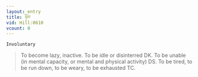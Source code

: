```yaml
---
layout: entry
title: ཉོབ་
vid: Hill:0610
vcount: 0
---
```

`Involuntary` 
> To become lazy, inactive\.
 To be idle or disinterred DK\.
 To be unable (in mental capacity, or mental and physical activity) DS\.
 To be tired, to be run down, to be weary, to be exhausted TC\.

